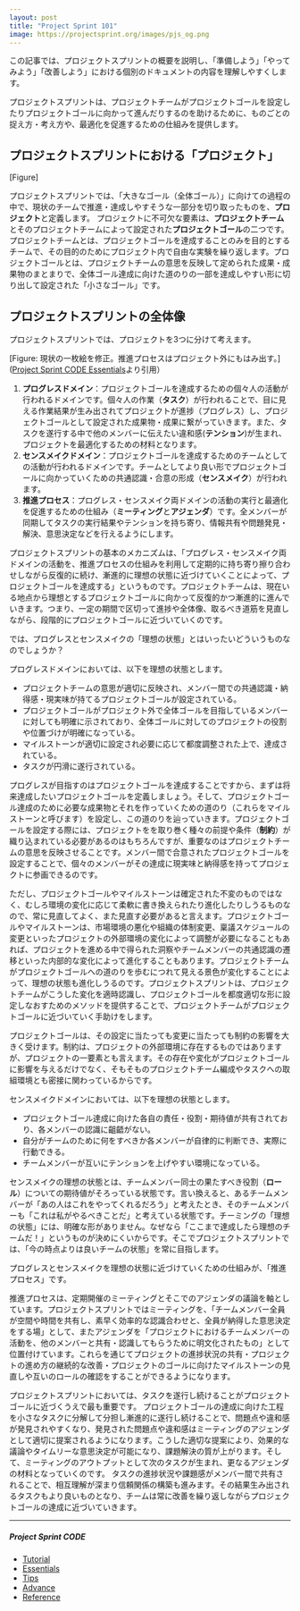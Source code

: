 ```yaml
---
layout: post
title: "Project Sprint 101"
image: https://projectsprint.org/images/pjs_og.png
---
```


この記事では、プロジェクトスプリントの概要を説明し、「準備しよう」「やってみよう」「改善しよう」における個別のドキュメントの内容を理解しやすくします。

プロジェクトスプリントは、プロジェクトチームがプロジェクトゴールを設定したりプロジェクトゴールに向かって進んだりするのを助けるために、ものごとの捉え方・考え方や、最適化を促進するための仕組みを提供します。

## プロジェクトスプリントにおける「プロジェクト」

[Figure]

プロジェクトスプリントでは、「大きなゴール（全体ゴール）」に向けての過程の中で、現状のチームで推進・達成しやすそうな一部分を切り取ったものを、**プロジェクト**と定義します。
プロジェクトに不可欠な要素は、**プロジェクトチーム**とそのプロジェクトチームによって設定された**プロジェクトゴール**の二つです。プロジェクトチームとは、プロジェクトゴールを達成することのみを目的とするチームで、その目的のためにプロジェクト内で自由な実験を繰り返します。プロジェクトゴールとは、プロジェクトチームの意思を反映して定められた成果・成果物のまとまりで、全体ゴール達成に向けた道のりの一部を達成しやすい形に切り出して設定された「小さなゴール」です。

## プロジェクトスプリントの全体像

プロジェクトスプリントでは、プロジェクトを3つに分けて考えます。

[Figure: 現状の一枚絵を修正。推進プロセスはプロジェクト外にもはみ出す。]
([Project Sprint CODE Essentials](../essentials.md)より引用）

1. **プログレスドメイン**：プロジェクトゴールを達成するための個々人の活動が行われるドメインです。個々人の作業（**タスク**）が行われることで、目に見える作業結果が生み出されてプロジェクトが進捗（プログレス）し、プロジェクトゴールとして設定された成果物・成果に繋がっていきます。また、タスクを遂行する中で他のメンバーに伝えたい違和感(**テンション**)が生まれ、プロジェクトを最適化するための材料となります。
2. **センスメイクドメイン**：プロジェクトゴールを達成するためのチームとしての活動が行われるドメインです。チームとしてより良い形でプロジェクトゴールに向かっていくための共通認識・合意の形成（**センスメイク**）が行われます。
3. **推進プロセス**：プログレス・センスメイク両ドメインの活動の実行と最適化を促進するための仕組み（**ミーティング**と**アジェンダ**）です。全メンバーが同期してタスクの実行結果やテンションを持ち寄り、情報共有や問題発見・解決、意思決定などを行えるようにします。

プロジェクトスプリントの基本のメカニズムは、「プログレス・センスメイク両ドメインの活動を、推進プロセスの仕組みを利用して定期的に持ち寄り擦り合わせしながら反復的に続け、漸進的に理想の状態に近づけていくことによって、プロジェクトゴールを達成する」というものです。プロジェクトチームは、現在いる地点から理想とするプロジェクトゴールに向かって反復的かつ漸進的に進んでいきます。つまり、一定の期間で区切って進捗や全体像、取るべき道筋を見直しながら、段階的にプロジェクトゴールに近づいていくのです。


では、プログレスとセンスメイクの「理想の状態」とはいったいどういうものなのでしょうか？

プログレスドメインにおいては、以下を理想の状態とします。
- プロジェクトチームの意思が適切に反映され、メンバー間での共通認識・納得感・現実味が持てるプロジェクトゴールが設定されている。
- プロジェクトゴールがプロジェクト外で全体ゴールを目指しているメンバーに対しても明確に示されており、全体ゴールに対してのプロジェクトの役割や位置づけが明確になっている。
- マイルストーンが適切に設定され必要に応じて都度調整された上で、達成されている。
- タスクが円滑に遂行されている。

プログレスが目指すのはプロジェクトゴールを達成することですから、まずは将来達成したいプロジェクトゴールを定義しましょう。そして、プロジェクトゴール達成のために必要な成果物とそれを作っていくための道のり（これらをマイルストーンと呼びます）を設定し、この道のりを辿っていきます。プロジェクトゴールを設定する際には、プロジェクトをを取り巻く種々の前提や条件（**制約**）が織り込まれている必要があるのはもちろんですが、重要なのはプロジェクトチームの意思を反映させることです。メンバー間で合意されたプロジェクトゴールを設定することで、個々のメンバーがその達成に現実味と納得感を持ってプロジェクトに参画できるのです。

ただし、プロジェクトゴールやマイルストーンは確定された不変のものではなく、むしろ環境の変化に応じて柔軟に書き換えられたり進化したりしうるものなので、常に見直してよく、また見直す必要があると言えます。プロジェクトゴールやマイルストーンは、市場環境の悪化や組織の体制変更、稟議スケジュールの変更といったプロジェクトの外部環境の変化によって調整が必要になることもあれば、プロジェクトを進める中で得られた洞察やチームメンバーの共通認識の遷移といった内部的な変化によって進化することもあります。プロジェクトチームがプロジェクトゴールへの道のりを歩むにつれて見える景色が変化することによって、理想の状態も進化しうるのです。プロジェクトスプリントは、プロジェクトチームがこうした変化を適時認識し、プロジェクトゴールを都度適切な形に設定しなおすためのメソッドを提供することで、プロジェクトチームがプロジェクトゴールに近づいていく手助けをします。

プロジェクトゴールは、その設定に当たっても変更に当たっても制約の影響を大きく受けます。制約は、プロジェクトの外部環境に存在するものではありますが、プロジェクトの一要素とも言えます。その存在や変化がプロジェクトゴールに影響を与えるだけでなく、そもそものプロジェクトチーム編成やタスクへの取組環境とも密接に関わっているからです。


センスメイクドメインにおいては、以下を理想の状態とします。
- プロジェクトゴール達成に向けた各自の責任・役割・期待値が共有されており、各メンバーの認識に齟齬がない。
- 自分がチームのために何をすべきか各メンバーが自律的に判断でき、実際に行動できる。
- チームメンバーが互いにテンションを上げやすい環境になっている。

センスメイクの理想の状態とは、チームメンバー同士の果たすべき役割（**ロール**）についての期待値がそろっている状態です。言い換えると、あるチームメンバーが「あの人はこれをやってくれるだろう」と考えたとき、そのチームメンバーも「これは私がやるべきことだ」と考えている状態です。チーミングの「理想の状態」には、明確な形がありません。なぜなら「ここまで達成したら理想のチームだ！」というものが決めにくいからです。そこでプロジェクトスプリントでは、「今の時点よりは良いチームの状態」を常に目指します。


プログレスとセンスメイクを理想の状態に近づけていくための仕組みが、「推進プロセス」です。

推進プロセスは、定期開催のミーティングとそこでのアジェンダの議論を軸としています。プロジェクトスプリントではミーティングを、「チームメンバー全員が空間や時間を共有し、素早く効率的な認識合わせと、全員が納得した意思決定をする場」として、またアジェンダを「プロジェクトにおけるチームメンバーの活動を、他のメンバーと共有・認識してもらうために明文化されたもの」として位置付けています。これらを通じてプロジェクトの進捗状況の共有・プロジェクトの進め方の継続的な改善・プロジェクトのゴールに向けたマイルストーンの見直しや互いのロールの確認をすることができるようになります。


プロジェクトスプリントにおいては、タスクを遂行し続けることがプロジェクトゴールに近づくうえで最も重要です。
プロジェクトゴールの達成に向けた工程を小さなタスクに分解して分担し漸進的に遂行し続けることで、問題点や違和感が発見されやすくなり、発見された問題点や違和感はミーティングのアジェンダとして適切に提案されるようになります。こうした適切な提案により、効果的な議論やタイムリーな意思決定が可能になり、課題解決の質が上がります。そして、ミーティングのアウトプットとして次のタスクが生まれ、更なるアジェンダの材料となっていくのです。
タスクの進捗状況や課題感がメンバー間で共有されることで、相互理解が深まり信頼関係の構築も進みます。その結果生み出されるタスクもより良いものとなり、チームは常に改善を繰り返しながらプロジェクトゴールの達成に近づいていきます。


---

##### Project Sprint CODE
- [Tutorial](../tutorial/index.md)
- [Essentials](../essentials.md)
- [Tips](../tips/index.md)
- [Advance](../advance.md)
- [Reference](../reference.md)
